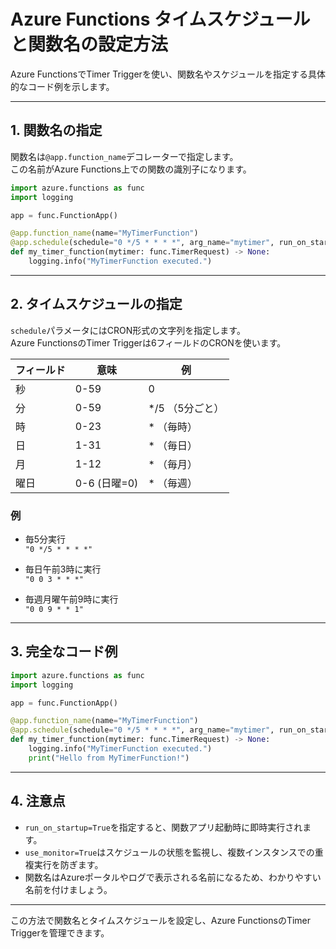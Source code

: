 # Azure Functions タイムスケジュールと関数名の設定方法

Azure FunctionsでTimer Triggerを使い、関数名やスケジュールを指定する具体的なコード例を示します。

---

## 1. 関数名の指定

関数名は`@app.function_name`デコレーターで指定します。  
この名前がAzure Functions上での関数の識別子になります。

```python
import azure.functions as func
import logging

app = func.FunctionApp()

@app.function_name(name="MyTimerFunction")
@app.schedule(schedule="0 */5 * * * *", arg_name="mytimer", run_on_startup=True, use_monitor=True)
def my_timer_function(mytimer: func.TimerRequest) -> None:
    logging.info("MyTimerFunction executed.")
```

---

## 2. タイムスケジュールの指定

`schedule`パラメータにはCRON形式の文字列を指定します。  
Azure FunctionsのTimer Triggerは6フィールドのCRONを使います。

| フィールド | 意味               | 例                   |
|------------|--------------------|----------------------|
| 秒         | 0-59               | 0                    |
| 分         | 0-59               | */5 （5分ごと）       |
| 時         | 0-23               | * （毎時）            |
| 日         | 1-31               | * （毎日）            |
| 月         | 1-12               | * （毎月）            |
| 曜日       | 0-6 (日曜=0)       | * （毎週）            |

### 例

- 毎5分実行  
  `"0 */5 * * * *"`

- 毎日午前3時に実行  
  `"0 0 3 * * *"`

- 毎週月曜午前9時に実行  
  `"0 0 9 * * 1"`

---

## 3. 完全なコード例

```python
import azure.functions as func
import logging

app = func.FunctionApp()

@app.function_name(name="MyTimerFunction")
@app.schedule(schedule="0 */5 * * * *", arg_name="mytimer", run_on_startup=True, use_monitor=True)
def my_timer_function(mytimer: func.TimerRequest) -> None:
    logging.info("MyTimerFunction executed.")
    print("Hello from MyTimerFunction!")
```

---

## 4. 注意点

- `run_on_startup=True`を指定すると、関数アプリ起動時に即時実行されます。  
- `use_monitor=True`はスケジュールの状態を監視し、複数インスタンスでの重複実行を防ぎます。  
- 関数名はAzureポータルやログで表示される名前になるため、わかりやすい名前を付けましょう。

---

この方法で関数名とタイムスケジュールを設定し、Azure FunctionsのTimer Triggerを管理できます。